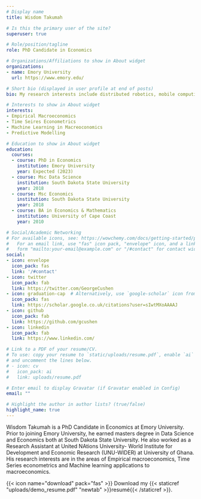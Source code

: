```yaml
---
# Display name
title: Wisdom Takumah

# Is this the primary user of the site?
superuser: true

# Role/position/tagline
role: PhD Candidate in Economics

# Organizations/Affiliations to show in About widget
organizations:
- name: Emory University
  url: https://www.emory.edu/

# Short bio (displayed in user profile at end of posts)
bio: My research interests include distributed robotics, mobile computing and programmable matter.

# Interests to show in About widget
interests:
- Empirical Macroeconomics
- Time Seires Econometrics
- Machine Learning in Macreoconomics
- Predictive Modelling

# Education to show in About widget
education:
  courses:
  - course: PhD in Economics
    institution: Emory University
    year: Expected (2023)
  - course: Msc Data Science
    institution: South Dakota State University
    year: 2018
  - course: Msc Economics
    institution: South Dakota State University
    year: 2018
  - course: BA in Economics & Mathematics
    institution: University of Cape Coast
    year: 2010

# Social/Academic Networking
# For available icons, see: https://wowchemy.com/docs/getting-started/page-builder/#icons
#   For an email link, use "fas" icon pack, "envelope" icon, and a link in the
#   form "mailto:your-email@example.com" or "/#contact" for contact widget.
social:
- icon: envelope
  icon_pack: fas
  link: '/#contact'
- icon: twitter
  icon_pack: fab
  link: https://twitter.com/GeorgeCushen
- icon: graduation-cap  # Alternatively, use `google-scholar` icon from `ai` icon pack
  icon_pack: fas
  link: https://scholar.google.co.uk/citations?user=sIwtMXoAAAAJ
- icon: github
  icon_pack: fab
  link: https://github.com/gcushen
- icon: linkedin
  icon_pack: fab
  link: https://www.linkedin.com/

# Link to a PDF of your resume/CV.
# To use: copy your resume to `static/uploads/resume.pdf`, enable `ai` icons in `params.toml`, 
# and uncomment the lines below.
# - icon: cv
#   icon_pack: ai
#   link: uploads/resume.pdf

# Enter email to display Gravatar (if Gravatar enabled in Config)
email: ""

# Highlight the author in author lists? (true/false)
highlight_name: true
---
```


Wisdom Takumah is a PhD Candidate in Economics at Emory University. Prior to joining
Emory University, he earned  masters degree in Data Science and Economics both at South Dakota State University. He also worked as a
Research Assistant at United NAtions University- World Institute for Development and Economic Research (UNU-WIDER) at University of Ghana. His research interests are in the
areas of Empirical macroeconomics, Time Series econometrics and Machine learning applications to macroeconomics.

{{< icon name="download" pack="fas" >}} Download my {{< staticref "uploads/demo_resume.pdf" "newtab" >}}resumé{{< /staticref >}}.
